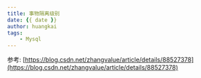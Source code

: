 ```yaml
---
title: 事物隔离级别
date: {{ date }}
author: huangkai
tags:
    - Mysql
---
```


参考: 
[https://blog.csdn.net/zhangvalue/article/details/88527378](https://blog.csdn.net/zhangvalue/article/details/88527378)